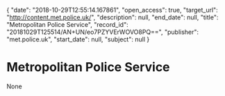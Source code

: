 {
  "date": "2018-10-29T12:55:14.167861", 
  "open_access": true, 
  "target_url": "http://content.met.police.uk/", 
  "description": null, 
  "end_date": null, 
  "title": "Metropolitan Police Service", 
  "record_id": "20181029T125514/AN+UN/eo7PZYVErWOVO8PQ==", 
  "publisher": "met.police.uk", 
  "start_date": null, 
  "subject": null
}

# Metropolitan Police Service

None